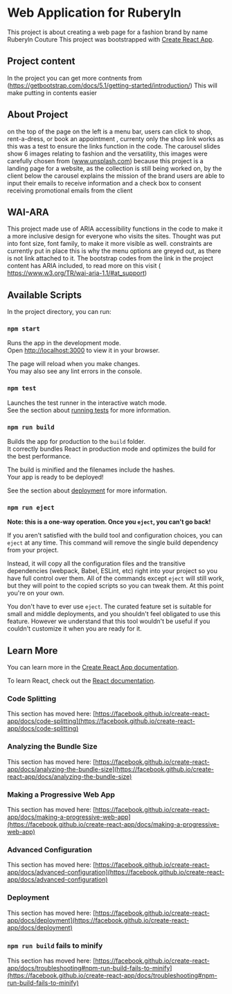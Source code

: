 # Web Application for Ruberyln 
This project is about creating a web page for a fashion brand by name Ruberyln Couture 
This project was bootstrapped with [Create React App](https://github.com/facebook/create-react-app).

##  Project content 

In the project you can get more contnents from (https://getbootstrap.com/docs/5.1/getting-started/introduction/) This will make putting in contents easier

## About Project

on the top of the page on the left is a menu bar, users can click to shop, rent-a-dress, or book an appointment , currenty only the shop link works as this was a test to ensure the links function in the code. 
The carousel slides show 6 images relating to fashion and the versatility, this images were carefully chosen from (www.unsplash.com)
because this project is a landing page for a website, as the collection is still being worked on, by the client 
below the carousel explains the mission of the brand
users are able to input their emails to receive information and a check box to consent receiving promotional emails from the client

## WAI-ARA

This project made use of ARIA accessibility functions in the code to make it a more inclusive design for everyone who visits the sites. 
Thought was put into font size, font family, to make it more visible as well. 
constraints are currently put in place this is why the menu options are greyed out, as there is not link attached to it. 
The bootstrap codes from the link in the project content has ARIA included, to read more on this visit ( https://www.w3.org/TR/wai-aria-1.1/#at_support)

## Available Scripts

In the project directory, you can run:

### `npm start`

Runs the app in the development mode.\
Open [http://localhost:3000](http://localhost:3000) to view it in your browser.

The page will reload when you make changes.\
You may also see any lint errors in the console.

### `npm test`

Launches the test runner in the interactive watch mode.\
See the section about [running tests](https://facebook.github.io/create-react-app/docs/running-tests) for more information.


### `npm run build`

Builds the app for production to the `build` folder.\
It correctly bundles React in production mode and optimizes the build for the best performance.

The build is minified and the filenames include the hashes.\
Your app is ready to be deployed!

See the section about [deployment](https://facebook.github.io/create-react-app/docs/deployment) for more information.

### `npm run eject`

**Note: this is a one-way operation. Once you `eject`, you can't go back!**

If you aren't satisfied with the build tool and configuration choices, you can `eject` at any time. This command will remove the single build dependency from your project.

Instead, it will copy all the configuration files and the transitive dependencies (webpack, Babel, ESLint, etc) right into your project so you have full control over them. All of the commands except `eject` will still work, but they will point to the copied scripts so you can tweak them. At this point you're on your own.

You don't have to ever use `eject`. The curated feature set is suitable for small and middle deployments, and you shouldn't feel obligated to use this feature. However we understand that this tool wouldn't be useful if you couldn't customize it when you are ready for it.

## Learn More

You can learn more in the [Create React App documentation](https://facebook.github.io/create-react-app/docs/getting-started).

To learn React, check out the [React documentation](https://reactjs.org/).

### Code Splitting

This section has moved here: [https://facebook.github.io/create-react-app/docs/code-splitting](https://facebook.github.io/create-react-app/docs/code-splitting)

### Analyzing the Bundle Size

This section has moved here: [https://facebook.github.io/create-react-app/docs/analyzing-the-bundle-size](https://facebook.github.io/create-react-app/docs/analyzing-the-bundle-size)

### Making a Progressive Web App

This section has moved here: [https://facebook.github.io/create-react-app/docs/making-a-progressive-web-app](https://facebook.github.io/create-react-app/docs/making-a-progressive-web-app)

### Advanced Configuration

This section has moved here: [https://facebook.github.io/create-react-app/docs/advanced-configuration](https://facebook.github.io/create-react-app/docs/advanced-configuration)

### Deployment

This section has moved here: [https://facebook.github.io/create-react-app/docs/deployment](https://facebook.github.io/create-react-app/docs/deployment)

### `npm run build` fails to minify

This section has moved here: [https://facebook.github.io/create-react-app/docs/troubleshooting#npm-run-build-fails-to-minify](https://facebook.github.io/create-react-app/docs/troubleshooting#npm-run-build-fails-to-minify)

